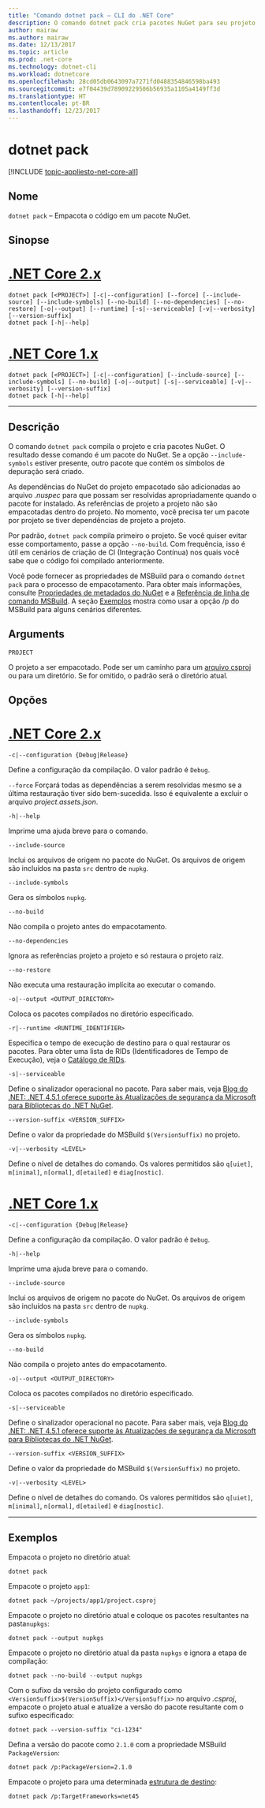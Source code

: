 ```yaml
---
title: "Comando dotnet pack – CLI do .NET Core"
description: O comando dotnet pack cria pacotes NuGet para seu projeto .NET Core.
author: mairaw
ms.author: mairaw
ms.date: 12/13/2017
ms.topic: article
ms.prod: .net-core
ms.technology: dotnet-cli
ms.workload: dotnetcore
ms.openlocfilehash: 28cd05db0643097a7271fd0488354846598ba493
ms.sourcegitcommit: e7f04439d78909229506b56935a1105a4149ff3d
ms.translationtype: HT
ms.contentlocale: pt-BR
ms.lasthandoff: 12/23/2017
---
```

# <a name="dotnet-pack"></a>dotnet pack

[!INCLUDE [topic-appliesto-net-core-all](../../../includes/topic-appliesto-net-core-all.md)]

## <a name="name"></a>Nome

`dotnet pack` – Empacota o código em um pacote NuGet.

## <a name="synopsis"></a>Sinopse

# <a name="net-core-2xtabnetcore2x"></a>[.NET Core 2.x](#tab/netcore2x)

```
dotnet pack [<PROJECT>] [-c|--configuration] [--force] [--include-source] [--include-symbols] [--no-build] [--no-dependencies] [--no-restore] [-o|--output] [--runtime] [-s|--serviceable] [-v|--verbosity] [--version-suffix]
dotnet pack [-h|--help]
```

# <a name="net-core-1xtabnetcore1x"></a>[.NET Core 1.x](#tab/netcore1x)
```
dotnet pack [<PROJECT>] [-c|--configuration] [--include-source] [--include-symbols] [--no-build] [-o|--output] [-s|--serviceable] [-v|--verbosity] [--version-suffix]
dotnet pack [-h|--help]
```
---

## <a name="description"></a>Descrição

O comando `dotnet pack` compila o projeto e cria pacotes NuGet. O resultado desse comando é um pacote do NuGet. Se a opção `--include-symbols` estiver presente, outro pacote que contém os símbolos de depuração será criado.

As dependências do NuGet do projeto empacotado são adicionadas ao arquivo *.nuspec* para que possam ser resolvidas apropriadamente quando o pacote for instalado. As referências de projeto a projeto não são empacotadas dentro do projeto. No momento, você precisa ter um pacote por projeto se tiver dependências de projeto a projeto.

Por padrão, `dotnet pack` compila primeiro o projeto. Se você quiser evitar esse comportamento, passe a opção `--no-build`. Com frequência, isso é útil em cenários de criação de CI (Integração Contínua) nos quais você sabe que o código foi compilado anteriormente.

Você pode fornecer as propriedades de MSBuild para o comando `dotnet pack` para o processo de empacotamento. Para obter mais informações, consulte [Propriedades de metadados do NuGet](csproj.md#nuget-metadata-properties) e a [Referência de linha de comando MSBuild](/visualstudio/msbuild/msbuild-command-line-reference). A seção [Exemplos](#examples) mostra como usar a opção /p do MSBuild para alguns cenários diferentes.

## <a name="arguments"></a>Arguments

`PROJECT`

O projeto a ser empacotado. Pode ser um caminho para um [arquivo csproj](csproj.md) ou para um diretório. Se for omitido, o padrão será o diretório atual.

## <a name="options"></a>Opções

# <a name="net-core-2xtabnetcore2x"></a>[.NET Core 2.x](#tab/netcore2x)

`-c|--configuration {Debug|Release}`

Define a configuração da compilação. O valor padrão é `Debug`.

`--force` Forçará todas as dependências a serem resolvidas mesmo se a última restauração tiver sido bem-sucedida. Isso é equivalente a excluir o arquivo *project.assets.json*.

`-h|--help`

Imprime uma ajuda breve para o comando.

`--include-source`

Inclui os arquivos de origem no pacote do NuGet. Os arquivos de origem são incluídos na pasta `src` dentro de `nupkg`.

`--include-symbols`

Gera os símbolos `nupkg`.

`--no-build`

Não compila o projeto antes do empacotamento.

`--no-dependencies`

Ignora as referências projeto a projeto e só restaura o projeto raiz.

`--no-restore`

Não executa uma restauração implícita ao executar o comando.

`-o|--output <OUTPUT_DIRECTORY>`

Coloca os pacotes compilados no diretório especificado.

`-r|--runtime <RUNTIME_IDENTIFIER>`

Especifica o tempo de execução de destino para o qual restaurar os pacotes. Para obter uma lista de RIDs (Identificadores de Tempo de Execução), veja o [Catálogo de RIDs](../rid-catalog.md).

`-s|--serviceable`

Define o sinalizador operacional no pacote. Para saber mais, veja [Blog do .NET: .NET 4.5.1 oferece suporte às Atualizações de segurança da Microsoft para Bibliotecas do .NET NuGet](https://aka.ms/nupkgservicing).

`--version-suffix <VERSION_SUFFIX>`

Define o valor da propriedade do MSBuild `$(VersionSuffix)` no projeto.

`-v|--verbosity <LEVEL>`

Define o nível de detalhes do comando. Os valores permitidos são `q[uiet]`, `m[inimal]`, `n[ormal]`, `d[etailed]` e `diag[nostic]`.

# <a name="net-core-1xtabnetcore1x"></a>[.NET Core 1.x](#tab/netcore1x)

`-c|--configuration {Debug|Release}`

Define a configuração da compilação. O valor padrão é `Debug`.

`-h|--help`

Imprime uma ajuda breve para o comando.

`--include-source`

Inclui os arquivos de origem no pacote do NuGet. Os arquivos de origem são incluídos na pasta `src` dentro de `nupkg`.

`--include-symbols`

Gera os símbolos `nupkg`.

`--no-build`

Não compila o projeto antes do empacotamento.

`-o|--output <OUTPUT_DIRECTORY>`

Coloca os pacotes compilados no diretório especificado.

`-s|--serviceable`

Define o sinalizador operacional no pacote. Para saber mais, veja [Blog do .NET: .NET 4.5.1 oferece suporte às Atualizações de segurança da Microsoft para Bibliotecas do .NET NuGet](https://aka.ms/nupkgservicing).

`--version-suffix <VERSION_SUFFIX>`

Define o valor da propriedade do MSBuild `$(VersionSuffix)` no projeto.

`-v|--verbosity <LEVEL>`

Define o nível de detalhes do comando. Os valores permitidos são `q[uiet]`, `m[inimal]`, `n[ormal]`, `d[etailed]` e `diag[nostic]`.

---

## <a name="examples"></a>Exemplos

Empacota o projeto no diretório atual:

`dotnet pack`

Empacote o projeto `app1`:

`dotnet pack ~/projects/app1/project.csproj`
    
Empacote o projeto no diretório atual e coloque os pacotes resultantes na pasta`nupkgs`:

`dotnet pack --output nupkgs`

Empacote o projeto no diretório atual da pasta `nupkgs` e ignora a etapa de compilação:

`dotnet pack --no-build --output nupkgs`

Com o sufixo da versão do projeto configurado como `<VersionSuffix>$(VersionSuffix)</VersionSuffix>` no arquivo *.csproj*, empacote o projeto atual e atualize a versão do pacote resultante com o sufixo especificado:

`dotnet pack --version-suffix "ci-1234"`

Defina a versão do pacote como `2.1.0` com a propriedade MSBuild `PackageVersion`:

`dotnet pack /p:PackageVersion=2.1.0`

Empacote o projeto para uma determinada [estrutura de destino](../../standard/frameworks.md):

`dotnet pack /p:TargetFrameworks=net45`
